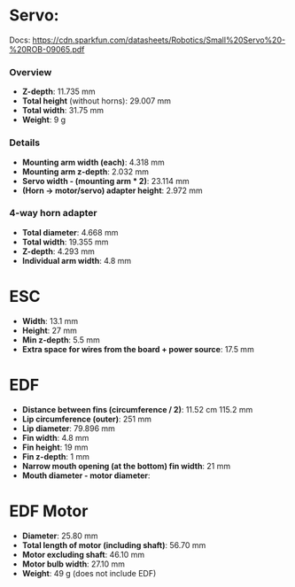# Servo: 
Docs: https://cdn.sparkfun.com/datasheets/Robotics/Small%20Servo%20-%20ROB-09065.pdf
### Overview
- **Z-depth**: 11.735 mm
- **Total height** (without horns): 29.007 mm
- **Total width**: 31.75 mm
- **Weight**: 9 g

### Details
- **Mounting arm width (each)**: 4.318 mm
- **Mounting arm z-depth**: 2.032 mm
- **Servo width - (mounting arm * 2)**: 23.114 mm
- **(Horn -> motor/servo) adapter height**: 2.972 mm

### 4-way horn adapter
- **Total diameter**: 4.668 mm
- **Total width**: 19.355 mm
- **Z-depth**: 4.293 mm
- **Individual arm width**: 4.8 mm

# ESC
- **Width**: 13.1 mm
- **Height**: 27 mm
- **Min z-depth**: 5.5 mm
- **Extra space for wires from the board + power source**: 17.5 mm

# EDF
- **Distance between fins (circumference / 2)**: 11.52 cm 115.2 mm
- **Lip circumference (outer)**: 251 mm
- **Lip diameter**: 79.896 mm
- **Fin width**: 4.8 mm
- **Fin height**: 19 mm
- **Fin z-depth**: 1 mm
- **Narrow mouth opening (at the bottom) fin width**: 21 mm
- **Mouth diameter - motor diameter**:

# EDF Motor
- **Diameter**: 25.80 mm
- **Total length of motor (including shaft)**: 56.70 mm
- **Motor excluding shaft**: 46.10 mm
- **Motor bulb width**: 27.10 mm
- **Weight**: 49 g (does not include EDF)


